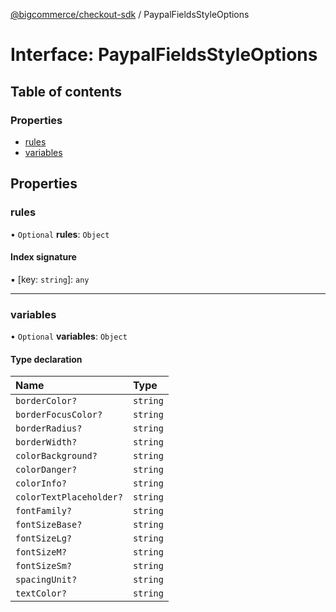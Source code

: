 [@bigcommerce/checkout-sdk](../README.md) / PaypalFieldsStyleOptions

# Interface: PaypalFieldsStyleOptions

## Table of contents

### Properties

- [rules](PaypalFieldsStyleOptions.md#rules)
- [variables](PaypalFieldsStyleOptions.md#variables)

## Properties

### rules

• `Optional` **rules**: `Object`

#### Index signature

▪ [key: `string`]: `any`

___

### variables

• `Optional` **variables**: `Object`

#### Type declaration

| Name | Type |
| :------ | :------ |
| `borderColor?` | `string` |
| `borderFocusColor?` | `string` |
| `borderRadius?` | `string` |
| `borderWidth?` | `string` |
| `colorBackground?` | `string` |
| `colorDanger?` | `string` |
| `colorInfo?` | `string` |
| `colorTextPlaceholder?` | `string` |
| `fontFamily?` | `string` |
| `fontSizeBase?` | `string` |
| `fontSizeLg?` | `string` |
| `fontSizeM?` | `string` |
| `fontSizeSm?` | `string` |
| `spacingUnit?` | `string` |
| `textColor?` | `string` |

